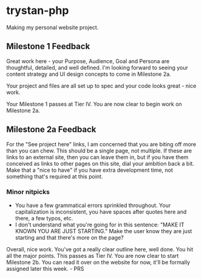 # trystan-php
Making my personal website project.


## Milestone 1 Feedback

Great work here - your Purpose, Audience, Goal and Persona are thoughtful, detailed, and well defined. I'm looking forward to seeing your content strategy and UI design concepts to come in Milestone 2a.

Your project and files are all set up to spec and your code looks great - nice work.

Your Milestone 1 passes at Tier IV. You are now clear to begin work on Milestone 2a.


## Milestone 2a Feedback

For the "See project here" links, I am concerned that you are biting off more than you can chew.  This should be a single page, not multiple. If these are links to an external site, then you can leave them in, but if you have them conceived as links to other pages on this site, dial your ambition back a bit.  Make that a "nice to have" if you have extra development time, not something that's required at this point.

### Minor nitpicks
* You have a few grammatical errors sprinkled throughout.  Your capitalization is inconsistent, you have spaces after quotes here and there, a few typos, etc.
* I don't understand what you're going for in this sentence: "MAKE IT KNOWN YOU ARE JUST STARTING."  Make the user know they are just starting and that there's more on the page?

Overall, nice work.  You've got a really clear outline here, well done.  You hit all the major points.  This passes as Tier IV.  You are now clear to start Milestone 2b.  You can read it over on the website for now, it'll be formally assigned later this week. - PRS
